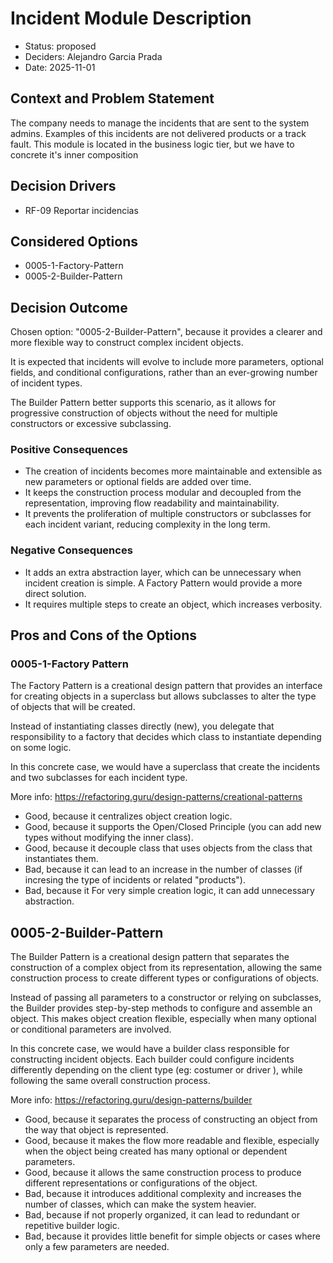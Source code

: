 # Incident Module Description

* Status: proposed
* Deciders: Alejandro Garcia Prada
* Date: 2025-11-01

## Context and Problem Statement

The company needs to manage the incidents that are sent to the system admins. Examples of this incidents are not delivered products or a track fault. This module is located in the business logic tier, but we have to concrete it's inner composition

## Decision Drivers

* RF-09 Reportar incidencias

## Considered Options

* 0005-1-Factory-Pattern
* 0005-2-Builder-Pattern

## Decision Outcome

Chosen option: "0005-2-Builder-Pattern", because it provides a clearer and more flexible way to construct complex incident objects.

It is expected that incidents will evolve to include more parameters, optional fields, and conditional configurations, rather than an ever-growing number of incident types.

The Builder Pattern better supports this scenario, as it allows for progressive construction of objects without the need for multiple constructors or excessive subclassing.

### Positive Consequences

* The creation of incidents becomes more maintainable and extensible as new parameters or optional fields are added over time.
* It keeps the construction process modular and decoupled from the representation, improving flow readability and maintainability.
* It prevents the proliferation of multiple constructors or subclasses for each incident variant, reducing complexity in the long term.

### Negative Consequences

* It adds an extra abstraction layer, which can be unnecessary when incident creation is simple. A Factory Pattern would provide a more direct solution.
* It requires multiple steps to create an object, which increases verbosity.

## Pros and Cons of the Options

### 0005-1-Factory Pattern

The Factory Pattern is a creational design pattern that provides an interface for creating objects in a superclass but allows subclasses to alter the type of objects that will be created.

Instead of instantiating classes directly (new), you delegate that responsibility to a factory that decides which class to instantiate depending on some logic.

In this concrete case, we would have a superclass that create the incidents and two subclasses for each incident type. 

More info: https://refactoring.guru/design-patterns/creational-patterns

* Good, because it centralizes object creation logic.
* Good, because it supports the Open/Closed Principle (you can add new types without modifying the inner class).
* Good, because it decouple class that uses objects from the class that instantiates them.
* Bad, because it can lead to an increase in the number of classes (if incresing the type of incidents or related "products").
* Bad, because it For very simple creation logic, it can add unnecessary abstraction.

## 0005-2-Builder-Pattern

The Builder Pattern is a creational design pattern that separates the construction of a complex object from its representation, allowing the same construction process to create different types or configurations of objects.

Instead of passing all parameters to a constructor or relying on subclasses, the Builder provides step-by-step methods to configure and assemble an object. This makes object creation flexible, especially when many optional or conditional parameters are involved.

In this concrete case, we would have a builder class responsible for constructing incident objects. Each builder could configure incidents differently depending on the client type (eg: costumer or driver ), while following the same overall construction process.

More info: https://refactoring.guru/design-patterns/builder

* Good, because it separates the process of constructing an object from the way that object is represented.
* Good, because it makes the flow more readable and flexible, especially when the object being created has many optional or dependent parameters.
* Good, because it allows the same construction process to produce different representations or configurations of the object.
* Bad, because it introduces additional complexity and increases the number of classes, which can make the system heavier.
* Bad, because if not properly organized, it can lead to redundant or repetitive builder logic.
* Bad, because it provides little benefit for simple objects or cases where only a few parameters are needed.


